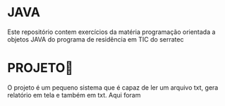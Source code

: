 # JAVA
Este repositório contem exercícios da matéria programação orientada a objetos JAVA do programa de residência em TIC do serratec

# PROJETO📜
O projeto é um pequeno sistema que é capaz de ler um arquivo txt, gera relatório em tela e também em txt. Aqui foram  
